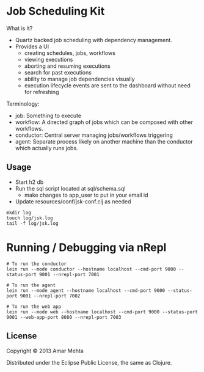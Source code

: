 # Job Scheduling Kit
What is it?

* Quartz backed job scheduling with dependency management.
* Provides a UI
    - creating schedules, jobs, workflows
    - viewing executions
    - aborting and resuming executions
    - search for past executions
    - ability to manage job dependencies visually
    - execution lifecycle events are sent to the dashboard without need for refreshing

Terminology:
  - job: Something to execute
  - workflow: A directed graph of jobs which can be composed with other workflows.
  - conductor: Central server managing jobs/workflows triggering
  - agent: Separate process likely on another machine than the conductor which actually runs jobs.

## Usage

* Start h2 db
* Run the sql script located at sql/schema.sql
    - make changes to app_user to put in your email id
* Update resources/conf/jsk-conf.clj as needed

```shell
mkdir log
touch log/jsk.log
tail -f log/jsk.log
```

# Running / Debugging via nRepl

```shell
# To run the conductor
lein run --mode conductor --hostname localhost --cmd-port 9000 --status-port 9001 --nrepl-port 7001

# To run the agent
lein run --mode agent --hostname localhost --cmd-port 9000 --status-port 9001 --nrepl-port 7002

# To run the web app
lein run --mode web --hostname localhost --cmd-port 9000 --status-port 9001 --web-app-port 8080 --nrepl-port 7003
```

## License

Copyright © 2013 Amar Mehta

Distributed under the Eclipse Public License, the same as Clojure.
